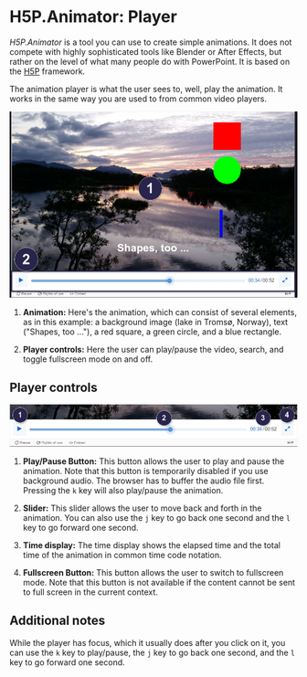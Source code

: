 # H5P.Animator: Player
_H5P.Animator_ is a tool you can use to create simple animations. It does not compete with highly sophisticated tools like Blender or After Effects, but rather on the level of what many people do with PowerPoint. It is based on the [H5P](https://h5p.org) framework.

The animation player is what the user sees to, well, play the animation. It works in the same way you are used to from common video players.

![H5P.Animator player overview](assets/animator_player_overview.png?raw=true)

1) __Animation:__ Here's the animation, which can consist of several elements, as in this example: a background image (lake in Tromsø, Norway), text ("Shapes, too ..."), a red square, a green circle, and a blue rectangle.

2) __Player controls:__ Here the user can play/pause the video, search, and toggle fullscreen mode on and off.

## Player controls
![H5P.Animator player controls](assets/animator_player_controls.png?raw=true)

1) __Play/Pause Button:__ This button allows the user to play and pause the animation. Note that this button is temporarily disabled if you use background audio. The browser has to buffer the audio file first. Pressing the `k` key will also play/pause the animation.

2) __Slider:__ This slider allows the user to move back and forth in the animation. You can also use the `j` key to go back one second and the `l` key to go forward one second.

3) __Time display:__ The time display shows the elapsed time and the total time of the animation in common time code notation.

4) __Fullscreen Button:__ This button allows the user to switch to fullscreen mode. Note that this button is not available if the content cannot be sent to full screen in the current context.

## Additional notes
While the player has focus, which it usually does after you click on it, you can use the `k` key to play/pause, the `j` key to go back one second, and the `l` key to go forward one second.
